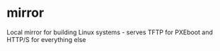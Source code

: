 # mirror
Local mirror for building Linux systems - serves TFTP for PXEboot and HTTP/S for everything else
